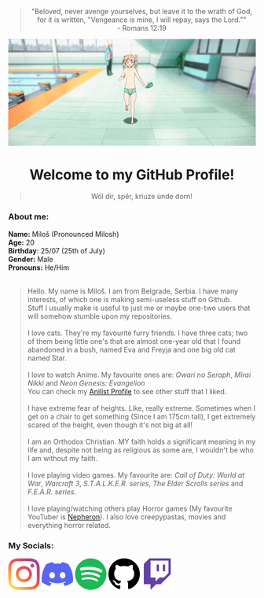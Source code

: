 <center>

> "Beloved, never avenge yourselves, but leave it to the wrath of God, for it is written, "Vengeance is mine, I will repay, says the Lord."" <br> - Romans 12:19

![Profile Banner](../assets/b7427bc1c077fe460d4d99bc5eb075311736359a_hq.gif)
</center>
<h1 align=center> Welcome to my GitHub Profile!</h1>
<center>

> Wól dir, spér, kriuze únde dorn!
</center>
<h3>About me:</h3>
<div>
<b>Name:</b> Miloš (Pronounced Milosh)<br><b>Age:</b> 20<br><b>Birthday</b>: 25/07 (25th of July)<br><b>Gender:</b> Male<br><b>Pronouns:</b> He/Him<br>
</div>
<br>

> Hello. My name is Miloš. I am from Belgrade, Serbia. I have many interests, of which one is making semi-useless stuff on Github.<br>Stuff I usually make is useful to just me or maybe one-two users that will somehow stumble upon my repositories.<br><br> I love cats. They're my favourite furry friends. I have three cats; two of them being little one's that are almost one-year old that I found abandoned in a bush, named Eva and Freyja and one big old cat named Star.<br><br>I love to watch Anime. My favourite ones are: <i>Owari no Seraph</i>, <i>Mirai Nikki</i> and <i>Neon Genesis: Evangelion</i><br>You can check my [Anilist Profile](https://anilist.co/user/MVukanichh/) to see other stuff that I liked.<br><br>I have extreme fear of heights. Like, really extreme. Sometimes when I get on a chair to get something (Since I am 175cm tall), I get extremely scared of the height, even though it's not big at all!<br><br>I am an Orthodox Christian. MY faith holds a significant meaning in my life and, despite not being as religious as some are, I wouldn't be who I am without my faith.<br><br>I love playing video games. My favourite are: <i>Call of Duty: World at War</i>, <i>Warcraft 3</i>, <i>S.T.A.L.K.E.R. series</i>, <i>The Elder Scrolls series</i> and <i>F.E.A.R. series</i>.<br><br>I love playing/watching others play Horror games (My favourite YouTuber is [Nepheron](https://youtube.com/@Nepheron)). I also love creepypastas, movies and everything horror related.

<h3>My Socials:</h3>

[![Instagram][1]][1.1] [![Discord][2]][2.1] [![Spotify][3]][3.1] [![GitHub][4]][4.1] [![Twitch][5]][5.1]

[1]: https://raw.githubusercontent.com/CLorant/readme-social-icons/main/large/colored/instagram.svg
[1.1]: https://instagram.com/mvukanichh
[2]: https://raw.githubusercontent.com/CLorant/readme-social-icons/main/large/colored/discord.svg
[2.1]: https://discordapp.com/users/298075005772627968
[3]: https://raw.githubusercontent.com/CLorant/readme-social-icons/main/large/colored/spotify.svg
[3.1]: https://open.spotify.com/user/mtyxzq3r228vnkj3cla7w0yo2?si=jIeGLQ92QuOdhyNWdEVuKg
[4]: https://raw.githubusercontent.com/CLorant/readme-social-icons/main/large/colored/github.svg
[4.1]: https://github.com/MVukanichh
[5]: https://raw.githubusercontent.com/CLorant/readme-social-icons/main/large/colored/twitch.svg
[5.1]: https://twitch.tv/mvukanichh
